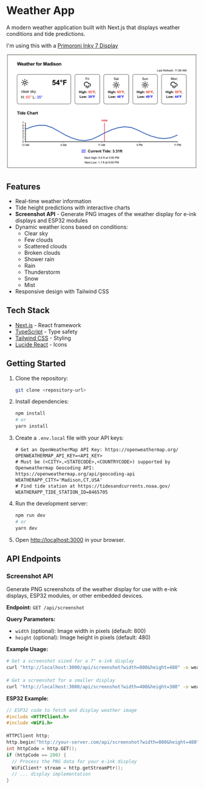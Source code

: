 # Weather App

A modern weather application built with Next.js that displays weather conditions and tide predictions.

I'm using this with a [Primoroni Inky 7 Display](https://shop.pimoroni.com/products/inky-impression-7-3?variant=55186435244411)

![Weather App](weatherapp.png)


## Features

- Real-time weather information
- Tide height predictions with interactive charts
- **Screenshot API** - Generate PNG images of the weather display for e-ink displays and ESP32 modules
- Dynamic weather icons based on conditions:
  - Clear sky
  - Few clouds
  - Scattered clouds
  - Broken clouds
  - Shower rain
  - Rain
  - Thunderstorm
  - Snow
  - Mist
- Responsive design with Tailwind CSS

## Tech Stack

- [Next.js](https://nextjs.org/) - React framework
- [TypeScript](https://www.typescriptlang.org/) - Type safety
- [Tailwind CSS](https://tailwindcss.com/) - Styling
- [Lucide React](https://lucide.dev/) - Icons

## Getting Started

1. Clone the repository:
   ```bash
   git clone <repository-url>
   ```

2. Install dependencies:
   ```bash
   npm install
   # or
   yarn install
   ```

3. Create a `.env.local` file with your API keys:
   ```env
   # Get an OpenWeatherMap API Key: https://openweathermap.org/
   OPENWEATHERMAP_API_KEY=<API_KEY>
   # Must be (<CITY>,<STATECODE>,<COUNTRYCODE>) supported by Openweathermap Geocoding API: https://openweathermap.org/api/geocoding-api
   WEATHERAPP_CITY='Madison,CT,USA' 
   # Find tide station at https://tidesandcurrents.noaa.gov/
   WEATHERAPP_TIDE_STATION_ID=8465705
   ```

4. Run the development server:
   ```bash
   npm run dev
   # or
   yarn dev
   ```

5. Open [http://localhost:3000](http://localhost:3000) in your browser.

## API Endpoints

### Screenshot API

Generate PNG screenshots of the weather display for use with e-ink displays, ESP32 modules, or other embedded devices.

**Endpoint:** `GET /api/screenshot`

**Query Parameters:**
- `width` (optional): Image width in pixels (default: 800)
- `height` (optional): Image height in pixels (default: 480)

**Example Usage:**
```bash
# Get a screenshot sized for a 7" e-ink display
curl "http://localhost:3000/api/screenshot?width=800&height=480" -o weather.png

# Get a screenshot for a smaller display
curl "http://localhost:3000/api/screenshot?width=400&height=300" -o weather.png
```

**ESP32 Example:**
```cpp
// ESP32 code to fetch and display weather image
#include <HTTPClient.h>
#include <WiFi.h>

HTTPClient http;
http.begin("http://your-server.com/api/screenshot?width=800&height=480");
int httpCode = http.GET();
if (httpCode == 200) {
  // Process the PNG data for your e-ink display
  WiFiClient* stream = http.getStreamPtr();
  // ... display implementation
}
```
